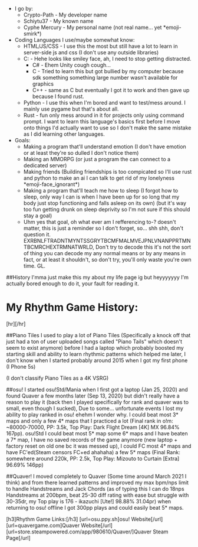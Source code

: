  - I go by:
   - Crypto-Path - My developer name
   - Schiytu37 - My known name
   - Cyphe Mercury - My personal name (not real name... yet \*emoji-smirk\*)
 - Coding Languages I use/maybe somewhat know:
   - HTML/JS/CSS - I use this the most but still have a lot to learn in server-side js and css (I don't use any outside libraries)
   - C: - Hehe looks like smiley face, ah, I need to stop getting distracted.
     - C# - Ehem Unity cough cough...
     - C - Tried to learn this but got bullied by my computer because sdk something something large number wasn't available for graphics
     - C++ - same as C but eventually I got it to work and then gave up because I found rust.
   - Python - I use this when I'm bored and want to test/mess around. I mainly use pygame but that's about all.
   - Rust - fun only mess around in it for projects only using command prompt. I want to learn this language's basics first before I move onto things I'd actually want to use so I don't make the same mistake as I did learning other languages.
- Goals:
  - Making a program that'll understand emotion (I don't have emotion or at least they're so dulled I don't notice them)
  - Making an MMORPG (or just a program the can connect to a dedicated server)
  - Making friends (Building friendships is too compicated so I'll use rust and python to make an ai I can talk to get rid of my lonelyness \*emoji-face_ignorant\*)
  - Making a program that'll teach me how to sleep (I forgot how to sleep, only way I can is when I have been up for so long that my body just stop functioning and falls asleep on its own) (but it's way too fun getting drunk on sleep deprivity so I'm not sure if this should stay a goal)
  - Uhm yes that goal, oh what ever am I refferencing to-? doesn't matter, this is just a reminder so I don't forget, so... shh shh, don't question it. EXRBNLFTRADNTMYNTSSGRYTBCMFMALMVEJPNLVNANPPRTMNTBCMRCHEXTRMNATWRLD, Don't try to decode this it's not the sort of thing you can decode my any normal means or by any means in fact, or at least it shouldn't, so don't try, you'll only waste you're own time. GL.

##History
I'mma just make this my about my life page ig but heyyyyyyy I'm actually bored enough to do it, your fault for reading it.
# My Rhythm Game History:
[hr][/hr]

##Piano Tiles
I used to play a lot of Piano Tiles (Specifically a knock off that just had a ton of user uploaded songs called "Piano Tails" which doesn't seem to exist anymore) before I had a laptop which probably boosted my starting skill and ability to learn rhythmic patterns which helped me later, I don't know when I started probably around 2015 when I got my first phone (I Phone 5s)

(I don't classify Piano Tiles as a 4K VSRG)

##osu!
I started osu!Std/Mania when I first got a laptop (Jan 25, 2020) and found Quaver a few months later (Sep 13, 2020) but didn't really have a reason to play it (back then I played specifically for rank and quaver was to small, even though I sucked), Due to some... unfortunate events I lost my ability to play ranked in osu! ehehm I wonder why. I could beat most 3* maps and only a few 4* maps that I practiced a lot (Final rank in o!m: ~80000-70000, PP: 3.5k, Top Play: Dark Flight Dream [4K] MX 96.84% 167pp). osu!Std I could beat most 5* map some 6* maps and I have beaten a 7* map, I have no saved records of the game anymore (new laptop + factory reset on old one bc it was messed up), I could FC most 4* maps and have FC'ed(Steam censors FC+ed ahahaha) a few 5* maps (Final Rank: somewhere around 220k, PP: 2.5k, Top Play: Mizouto to Curtain [Extra] 96.69% 146pp)

##Quaver!
I moved completely to Quaver (Some time around March 2021 I think) and from there learned patterns and improved my max bpm/nps limit to handle Handstreams and Jack Chords (as of typing this I can do 18nps Handstreams at 200bpm, beat 25-30 diff rating with ease but struggle with 30-35dr, my Top play is 176 - ikazuchi [Ute!] 98.88% 31.04pr) when returning to osu! offline I got 300pp plays and could easily beat 5* maps.

[h3]Rhythm Game Links:[/h3]
[url=osu.ppy.sh]osu! Website[/url]
[url=quavergame.com]Quaver Website[/url]
[url=store.steampowered.com/app/980610/Quaver/]Quaver Steam Page[/url]
